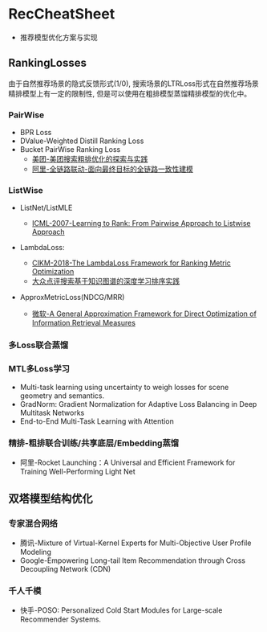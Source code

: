 # RecCheatSheet
- 推荐模型优化方案与实现
## RankingLosses
由于自然推荐场景的隐式反馈形式(1/0), 搜索场景的LTRLoss形式在自然推荐场景精排模型上有一定的限制性, 但是可以使用在粗排模型蒸馏精排模型的优化中。

### PairWise
- BPR Loss
- DValue-Weighted Distill Ranking Loss
- Bucket PairWise Ranking Loss
  - [美团-美团搜索粗排优化的探索与实践](https://tech.meituan.com/2022/08/11/coarse-ranking-exploration-practice.html)
  - [阿里-全链路联动-面向最终目标的全链路一致性建模](https://zhuanlan.zhihu.com/p/413240790)
### ListWise
- ListNet/ListMLE
  - [ICML-2007-Learning to Rank: From Pairwise Approach to Listwise Approach](https://www.microsoft.com/en-us/research/wp-content/uploads/2016/02/tr-2007-40.pdf)
- LambdaLoss:
  -  [CIKM-2018-The LambdaLoss Framework for Ranking Metric Optimization](https://storage.googleapis.com/pub-tools-public-publication-data/pdf/1e34e05e5e4bf2d12f41eb9ff29ac3da9fdb4de3.pdf)
  -  [大众点评搜索基于知识图谱的深度学习排序实践](https://tech.meituan.com/2019/01/17/dianping-search-deeplearning.html)

- ApproxMetricLoss(NDCG/MRR)
  - [微软-A General Approximation Framework for Direct
Optimization of Information Retrieval Measures](https://www.microsoft.com/en-us/research/wp-content/uploads/2016/02/tr-2008-164.pdf)


### 多Loss联合蒸馏

### MTL多Loss学习

- Multi-task learning using uncertainty to weigh losses for scene geometry and semantics.
- GradNorm: Gradient Normalization for Adaptive Loss Balancing in Deep Multitask Networks
- End-to-End Multi-Task Learning with Attention

### 精排-粗排联合训练/共享底层/Embedding蒸馏
- 阿里-Rocket Launching：A Universal and Efficient Framework for Training Well-Performing Light Net

## 双塔模型结构优化

### 专家混合网络
- 腾讯-Mixture of Virtual-Kernel Experts for Multi-Objective User Profile Modeling
- Google-Empowering Long-tail Item Recommendation through Cross Decoupling Network (CDN)

### 千人千模
- 快手-POSO: Personalized Cold Start Modules for Large-scale Recommender Systems.



